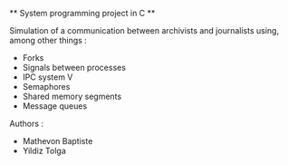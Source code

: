 ** System programming project in C ** 

Simulation of a communication between archivists and journalists using, among other things : 
- Forks
- Signals between processes
- IPC system V
- Semaphores
- Shared memory segments
- Message queues

Authors :
- Mathevon Baptiste
- Yildiz Tolga
